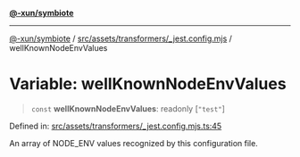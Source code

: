 [**@-xun/symbiote**](../../../../../README.md)

***

[@-xun/symbiote](../../../../../README.md) / [src/assets/transformers/\_jest.config.mjs](../README.md) / wellKnownNodeEnvValues

# Variable: wellKnownNodeEnvValues

> `const` **wellKnownNodeEnvValues**: readonly \[`"test"`\]

Defined in: [src/assets/transformers/\_jest.config.mjs.ts:45](https://github.com/Xunnamius/symbiote/blob/38551ad9267f0803213908dddfaadca3c136fc01/src/assets/transformers/_jest.config.mjs.ts#L45)

An array of NODE_ENV values recognized by this configuration file.
